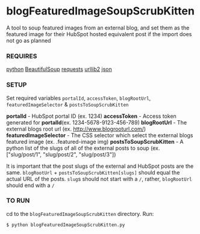 # blogFeaturedImageSoupScrubKitten
A tool to soup featured images from an external blog, and set them as the featured image for their HubSpot hosted equivalent post if the import does not go as planned

### REQUIRES
[python](https://www.python.org/)
[BeautifulSoup](https://www.crummy.com/software/BeautifulSoup/bs4/doc/)
[requests](http://docs.python-requests.org/en/master/)
[urllib2](https://docs.python.org/2/library/urllib2.html)
[json](https://docs.python.org/2/library/json.html)

### SETUP
Set required variables `portalId`, `accessToken`, `blogRootUrl`, `featuredImageSelector` & `postsToSoupScrubKitten`

__portalId__ - HubSpot portal ID (ex. 1234)
__accessToken__ - Access token generated for __portalId__(ex. 1234-5678-9123-456-789)
__blogRootUrl__ - The external blogs root url (ex. http://www.blogrooturl.com/)
__featuredImageSelector__ - The CSS selector which select the external blogs featured image (ex. .featured-image img)
__postsToSoupScrubKitten__ - A python list of the slugs of all of the external posts to soup (ex. ["slug/post/1", "slug/post/2", "slug/post/3"])

It is important that the post slugs of the external and HubSpot posts are the same. `blogRootUrl` + `postsToSoupScrubKitten[slugs]` should equal the actual URL of the posts. `slug`s should not start with a `/`, rather, `blogRootUrl` should end with a `/`

### TO RUN
cd to the `blogFeaturedImageSoupScrubKitten` directory. Run:
```
$ python blogFeaturedImageSoupScrubKitten.py
```

